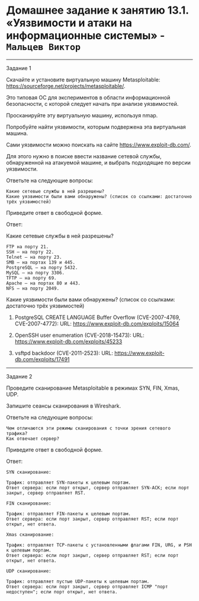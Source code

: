 # Домашнее задание к занятию 13.1. «Уязвимости и атаки на информационные системы» - `Мальцев Виктор`

---

Задание 1

Скачайте и установите виртуальную машину Metasploitable: https://sourceforge.net/projects/metasploitable/.

Это типовая ОС для экспериментов в области информационной безопасности, с которой следует начать при анализе уязвимостей.

Просканируйте эту виртуальную машину, используя nmap.

Попробуйте найти уязвимости, которым подвержена эта виртуальная машина.

Сами уязвимости можно поискать на сайте https://www.exploit-db.com/.

Для этого нужно в поиске ввести название сетевой службы, обнаруженной на атакуемой машине, и выбрать подходящие по версии уязвимости.

Ответьте на следующие вопросы:

    Какие сетевые службы в ней разрешены?
    Какие уязвимости были вами обнаружены? (список со ссылками: достаточно трёх уязвимостей)

Приведите ответ в свободной форме.

Ответ:

Какие сетевые службы в ней разрешены?

    FTP на порту 21.
    SSH — на порту 22.
    Telnet — на порту 23.
    SMB — на портах 139 и 445.
    PostgreSQL — на порту 5432.
    MySQL — на порту 3306.
    TFTP — на порту 69.
    Apache — на портах 80 и 443.
    NFS — на порту 2049.

Какие уязвимости были вами обнаружены? (список со ссылками: достаточно трёх уязвимостей)

1.  PostgreSQL CREATE LANGUAGE Buffer Overflow (CVE-2007-4769, CVE-2007-4772):
    URL: https://www.exploit-db.com/exploits/15064

2.  OpenSSH user enumeration (CVE-2018-15473):
    URL: https://www.exploit-db.com/exploits/45233

3.  vsftpd backdoor (CVE-2011-2523):
    URL: https://www.exploit-db.com/exploits/17491

---

Задание 2

Проведите сканирование Metasploitable в режимах SYN, FIN, Xmas, UDP.

Запишите сеансы сканирования в Wireshark.

Ответьте на следующие вопросы:

    Чем отличаются эти режимы сканирования с точки зрения сетевого трафика?
    Как отвечает сервер?

Приведите ответ в свободной форме.

Ответ:

    SYN сканирование:

    Трафик: отправляет SYN-пакеты к целевым портам.
    Ответ сервера: если порт открыт, сервер отправляет SYN-ACK; если порт закрыт, сервер отправляет RST.
    
    FIN сканирование:

    Трафик: отправляет FIN-пакеты к целевым портам.
    Ответ сервера: если порт закрыт, сервер отправляет RST; если порт открыт, нет ответа.
   
    Xmas сканирование:

    Трафик: отправляет TCP-пакеты с установленными флагами FIN, URG, и PSH к целевым портам.
    Ответ сервера: если порт закрыт, сервер отправляет RST; если порт открыт, нет ответа.

    UDP сканирование:

    Трафик: отправляет пустые UDP-пакеты к целевым портам.
    Ответ сервера: если порт закрыт, сервер отправляет ICMP "порт недоступен"; если порт открыт, нет ответа.
    
